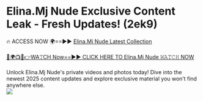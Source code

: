 # Elina.Mj Nude Exclusive Content Leak - Fresh Updates! (2ek9)

🔥 ACCESS NOW 🌍==►► <a href="https://tinyurl.com/yc657z5k" rel="nofollow">Elina.Mj Nude Latest Collection</a>
<br><br>
[🔴🌍📺📱👉WA𝚃CH Now==►► CLICK HERE TO Elina.Mj Nude 𝚆𝙰𝚃𝙲𝙷 NOW](https://tinyurl.com/yc657z5k)
<br><br>
Unlock Elina.Mj Nude's private videos and photos today! Dive into the newest 2025 content updates and explore exclusive material you won’t find anywhere else.
<br>
<a href="https://tinyurl.com/yc657z5k" rel="nofollow" data-target="animated-image.originalLink"><img src="https://camo.githubusercontent.com/8a4f000d20f83aca3bf7ec5f350d767afa0574a8a352519fd8cfa583a6f93a33/68747470733a2f2f692e696d6775722e636f6d2f644a486b345a712e676966" data-canonical-src="https://i.imgur.com/dJHk4Zq.gif" style="max-width: 100%; display: inline-block;" data-target="animated-image.originalImage"></a>
<br>

